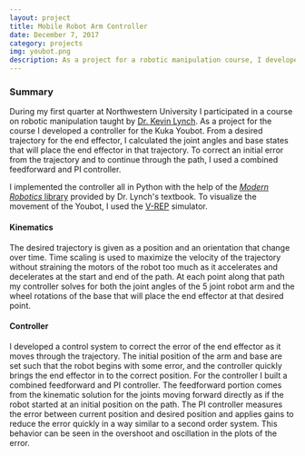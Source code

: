 ```yaml
---
layout: project
title: Mobile Robot Arm Controller
date: December 7, 2017
category: projects
img: youbot.png
description: As a project for a robotic manipulation course, I developed a controller for the Kuka Youbot. From a desired trajectory for the end effector, I calculated the joint angles and base states that will place the end effector in that trajectory. To correct an initial error from the trajectory and to continue through the path, I used a combined feedforward and PI controller.
---
```


### Summary

During my first quarter at Northwestern University I participated in a course on robotic manipulation taught by [Dr. Kevin Lynch][lynch]. As a project for the course I developed a controller for the Kuka Youbot. From a desired trajectory for the end effector, I calculated the joint angles and base states that will place the end effector in that trajectory. To correct an initial error from the trajectory and to continue through the path, I used a combined feedforward and PI controller.

I implemented the controller all in Python with the help of the [*Modern Robotics* library][lib] provided by Dr. Lynch's textbook. To visualize the movement of the Youbot, I used the [V-REP][vrep] simulator.

#### Kinematics

The desired trajectory is given as a position and an orientation that change over time. Time scaling is used to maximize the velocity of the trajectory without straining the motors of the robot too much as it accelerates and decelerates at the start and end of the path. At each point along that path my controller solves for both the joint angles of the 5 joint robot arm and the wheel rotations of the base that will place the end effector at that desired point.  

#### Controller

I developed a control system to correct the error of the end effector as it moves through the trajectory. The initial position of the arm and base are set such that the robot begins with some error, and the controller quickly brings the end effector in to the correct position. For the controller I built a combined feedforward and PI controller. The feedforward portion comes from the kinematic solution for the joints moving forward directly as if the robot started at an initial position on the path. The PI controller measures the error between current position and desired position and applies gains to reduce the error quickly in a way similar to a second order system. This behavior can be seen in the overshoot and oscillation in the plots of the error.


[lynch]:http://www.mccormick.northwestern.edu/research-faculty/directory/profiles/lynch-kevin.html
[vrep]:http://www.coppeliarobotics.com/
[lib]:https://github.com/NxRLab/ModernRobotics

